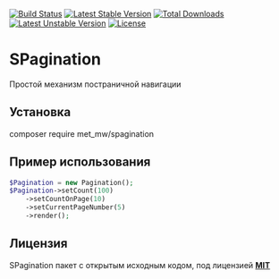 [![Build Status](https://travis-ci.org/met-mw/SPagination.svg?branch=master)](https://travis-ci.org/met-mw/SPagination)
[![Latest Stable Version](https://poser.pugx.org/met_mw/spagination/v/stable)](https://packagist.org/packages/met_mw/spagination)
[![Total Downloads](https://poser.pugx.org/met_mw/spagination/downloads)](https://packagist.org/packages/met_mw/spagination)
[![Latest Unstable Version](https://poser.pugx.org/met_mw/spagination/v/unstable)](https://packagist.org/packages/met_mw/spagination)
[![License](https://poser.pugx.org/met_mw/spagination/license)](https://packagist.org/packages/met_mw/spagination)
# SPagination
Простой механизм постраничной навигации

## Установка
composer require met_mw/spagination

## Пример использования

```PHP
$Pagination = new Pagination();
$Pagination->setCount(100)
    ->setCountOnPage(10)
    ->setCurrentPageNumber(5)
    ->render();
```

## Лицензия
SPagination пакет с открытым исходным кодом, под лицензией **[MIT](https://opensource.org/licenses/MIT)**
